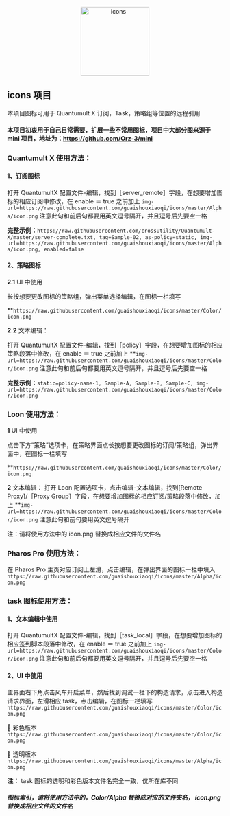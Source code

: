 <p align="center">
  <a href="https://github.com/guaishouxiaoqi/icon">
    <img src="https://raw.githubusercontent.com/guaishouxiaoqi/icons/master/Color/iconFont.png" alt="icons" width="160" height="160">
  </a>
</p>

## icons 项目

本项目图标可用于 Quantumult X 订阅，Task，策略组等位置的远程引用

#### 本项目初衷用于自己日常需要，扩展一些不常用图标，项目中大部分图来源于 mini 项目，地址为：https://github.com/Orz-3/mini

### Quantumult X 使用方法：

#### 1、订阅图标

打开 QuantumultX 配置文件-编辑，找到［server_remote］字段，在想要增加图标的相应订阅中修改，在 enable ＝ true 之前加上
`img-url=https://raw.githubusercontent.com/guaishouxiaoqi/icons/master/Alpha/icon.png`
注意此句和前后句都要用英文逗号隔开，并且逗号后先要空一格

**完整示例：**`https://raw.githubusercontent.com/crossutility/Quantumult-X/master/server-complete.txt, tag=Sample-02, as-policy=static, img-url=https://raw.githubusercontent.com/guaishouxiaoqi/icons/master/Alpha/icon.png, enabled=false`

#### 2、策略图标

**2.1** UI 中使用

长按想要更改图标的策略组，弹出菜单选择编辑，在图标一栏填写

\*\*`https://raw.githubusercontent.com/guaishouxiaoqi/icons/master/Color/icon.png`

**2.2** 文本编辑：

打开 QuantumultX 配置文件-编辑，找到［policy］字段，在想要增加图标的相应策略段落中修改，在 enable ＝ true 之前加上
\*\*`img-url=https://raw.githubusercontent.com/guaishouxiaoqi/icons/master/Color/icon.png` 注意此句和前后句都要用英文逗号隔开，并且逗号后先要空一格

**完整示例：**`static=policy-name-1, Sample-A, Sample-B, Sample-C, img-url=https://raw.githubusercontent.com/guaishouxiaoqi/icons/master/Color/icon.png`

### Loon 使用方法：

**1** UI 中使用

点击下方“策略”选项卡，在策略界面点长按想要更改图标的订阅/策略组，弹出界面中，在图标一栏填写

\*\*`https://raw.githubusercontent.com/guaishouxiaoqi/icons/master/Color/icon.png`

**2** 文本编辑：
打开 Loon 配置选项卡，点击编辑-文本编辑，找到[Remote Proxy]/［Proxy Group］字段，在想要增加图标的相应订阅/策略段落中修改，加上 \*\*`img-url=https://raw.githubusercontent.com/guaishouxiaoqi/icons/master/Color/icon.png` 注意此句和前句要用英文逗号隔开

注：请将使用方法中的 icon.png 替换成相应文件的文件名

### Pharos Pro 使用方法：

在 Pharos Pro 主页对应订阅上左滑，点击编辑，在弹出界面的图标一栏中填入 `https://raw.githubusercontent.com/guaishouxiaoqi/icons/master/Alpha/icon.png`

### task 图标使用方法：

#### 1、文本编辑中使用

打开 QuantumultX 配置文件-编辑，找到［task_local］字段，在想要增加图标的相应签到脚本段落中修改，在 enable ＝ true 之前加上 `img-url=https://raw.githubusercontent.com/guaishouxiaoqi/icons/master/Color/icon.png` 注意此句和前后句都要用英文逗号隔开，并且逗号后先要空一格

#### 2、UI 中使用

主界面右下角点击风车开启菜单，然后找到调试一栏下的构造请求，点击进入构造请求界面，左滑相应 task，点击编辑，在图标一栏填写 `https://raw.githubusercontent.com/guaishouxiaoqi/icons/master/Color/icon.png`

🔘 彩色版本 `https://raw.githubusercontent.com/guaishouxiaoqi/icons/master/Color/icon.png`

🔘 透明版本 `https://raw.githubusercontent.com/guaishouxiaoqi/icons/master/Alpha/icon.png`

**注：** task 图标的透明和彩色版本文件名完全一致，仅所在库不同

##### 图标索引，请将使用方法中的，Color/Alpha 替换成对应的文件夹名， icon.png 替换成相应文件的文件名

